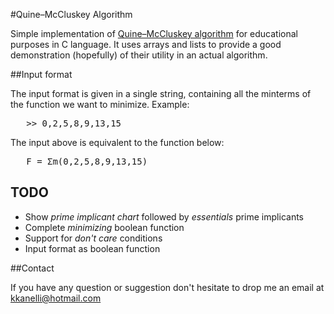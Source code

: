 #Quine–McCluskey Algorithm 

Simple implementation of [Quine–McCluskey algorithm](http://en.wikipedia.org/wiki/Quine%E2%80%93McCluskey_algorithm) for educational purposes in C language. It uses arrays and lists to provide a good demonstration (hopefully) of their utility in an actual algorithm.

##Input format

The input format is given in a single string, containing all the minterms of the function we want to minimize. Example:

<pre>	>> 0,2,5,8,9,13,15 </pre>

The input above is equivalent to the function below:

<pre>	F = Σm(0,2,5,8,9,13,15) </pre>

## TODO
- Show *prime implicant chart* followed by *essentials* prime implicants
- Complete *minimizing* boolean function
- Support for *don't care* conditions
- Input format as boolean function

##Contact

If you have any question or suggestion don't hesitate to drop me an email at [kkanelli@hotmail.com](mailto:kkanelli@hotmail.com) 

